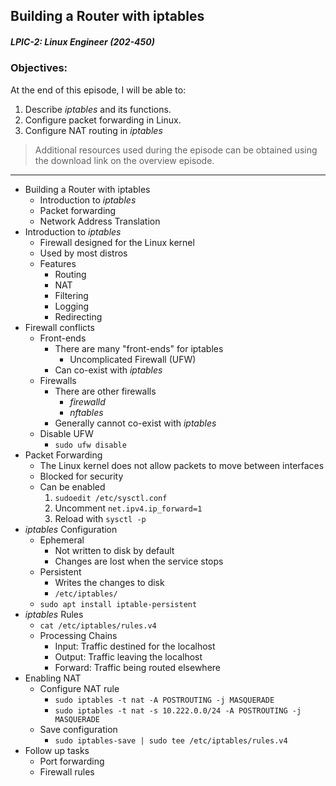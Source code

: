 ## Building a Router with iptables  
##### LPIC-2: Linux Engineer (202-450)  

### Objectives:  

At the end of this episode, I will be able to:  

1. Describe *iptables* and its functions. 
2. Configure packet forwarding in Linux. 
3. Configure NAT routing in *iptables*

>Additional resources used during the episode can be obtained using the download link on the overview episode.  

-----------------------------------------------------------

* Building a Router with iptables
	+ Introduction to *iptables*
	+ Packet forwarding
	+ Network Address Translation
* Introduction to *iptables*
	+ Firewall designed for the Linux kernel
	+ Used by most distros
	+ Features
		- Routing
		- NAT
		- Filtering
		- Logging
		- Redirecting
* Firewall conflicts
	+ Front-ends
		- There are many "front-ends" for iptables
			+ Uncomplicated Firewall (UFW)
		- Can co-exist with *iptables*
	+ Firewalls
		- There are other firewalls
			+ *firewalld*
			+ *nftables*
		- Generally cannot co-exist with *iptables*
	+ Disable UFW
		- `sudo ufw disable`
* Packet Forwarding
	+ The Linux kernel does not allow packets to move between interfaces
	+ Blocked for security
	+ Can be enabled
		1. `sudoedit /etc/sysctl.conf`
		2. Uncomment `net.ipv4.ip_forward=1`
		3. Reload with `sysctl -p`
* *iptables* Configuration
	+ Ephemeral
		- Not written to disk by default
		- Changes are lost when the service stops
	+ Persistent
		- Writes the changes to disk
		- `/etc/iptables/`
	+ `sudo apt install iptable-persistent`
* *iptables* Rules
	+ `cat /etc/iptables/rules.v4`
	+ Processing Chains
		- Input: Traffic destined for the localhost
		- Output: Traffic leaving the localhost
		- Forward: Traffic being routed elsewhere
* Enabling NAT
	+ Configure NAT rule
		- `sudo iptables -t nat -A POSTROUTING -j MASQUERADE`
		- `sudo iptables -t nat -s 10.222.0.0/24 -A POSTROUTING -j MASQUERADE`
	+ Save configuration
		- `sudo iptables-save | sudo tee /etc/iptables/rules.v4`
* Follow up tasks
	+ Port forwarding
	+ Firewall rules
